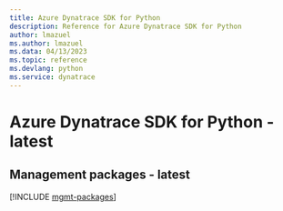 ```yaml
---
title: Azure Dynatrace SDK for Python
description: Reference for Azure Dynatrace SDK for Python
author: lmazuel
ms.author: lmazuel
ms.data: 04/13/2023
ms.topic: reference
ms.devlang: python
ms.service: dynatrace
---
```

# Azure Dynatrace SDK for Python - latest

## Management packages - latest
[!INCLUDE [mgmt-packages](dynatrace-mgmt-index.md)]